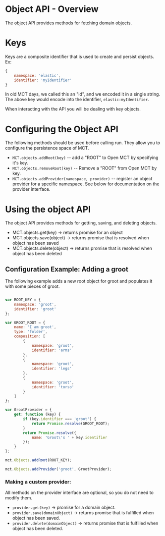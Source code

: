 # Object API - Overview

The object API provides methods for fetching domain objects.

# Keys
Keys are a composite identifier that is used to create and persist objects.  Ex:
```javascript
{
    namespace: 'elastic',
    identifier: 'myIdentifier'
}
```

In old MCT days, we called this an "id", and we encoded it in a single string.  
The above key would encode into the identifier, `elastic:myIdentifier`.

When interacting with the API you will be dealing with key objects.

# Configuring the Object API

The following methods should be used before calling run.  They allow you to 
configure the persistence space of MCT.

* `MCT.objects.addRoot(key)` -- add a "ROOT" to Open MCT by specifying it's 
    key.
* `MCT.objects.removeRoot(key)` -- Remove a "ROOT" from Open MCT by key.
* `MCT.objects.addProvider(namespace, provider)` -- register an object provider
    for a specific namespace.  See below for documentation on the provider 
    interface.
    
# Using the object API

The object API provides methods for getting, saving, and deleting objects.

* MCT.objects.get(key) -> returns promise for an object
* MCT.objects.save(object) -> returns promise that is resolved when object
    has been saved
* MCT.objects.delete(object) -> returns promise that is resolved when object has 
    been deleted

## Configuration Example: Adding a groot

The following example adds a new root object for groot and populates it with
some pieces of groot.

```javascript

var ROOT_KEY = {
    namespace: 'groot',
    identifier: 'groot'
};

var GROOT_ROOT = {
    name: 'I am groot',
    type: 'folder',
    composition: [
        {
            namespace: 'groot',
            identifier: 'arms'
        },
        {
            namespace: 'groot',
            identifier: 'legs'
        },
        {
            namespace: 'groot',
            identifier: 'torso'
        }
    ]
};

var GrootProvider = {
    get: function (key) {
        if (key.identifier === 'groot') {
            return Promise.resolve(GROOT_ROOT);
        }
        return Promise.resolve({
            name: 'Groot\'s ' + key.identifier
        });
    }
};

mct.Objects.addRoot(ROOT_KEY);

mct.Objects.addProvider('groot', GrootProvider);

```

### Making a custom provider:

All methods on the provider interface are optional, so you do not need
to modify them.

* `provider.get(key)` -> promise for a domain object.
* `provider.save(domainObject)` -> returns promise that is fulfilled when object 
    has been saved.
* `provider.delete(domainObject)` -> returns promise that is fulfilled when 
    object has been deleted.


